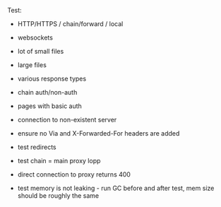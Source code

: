 

Test:

- HTTP/HTTPS / chain/forward / local
- websockets
- lot of small files
- large files
- various response types
- chain auth/non-auth
- pages with basic auth
- connection to non-existent server
- ensure no Via and X-Forwarded-For headers are added
- test redirects

- test chain = main proxy lopp

- direct connection to proxy returns 400

- test memory is not leaking - run GC before and after test, mem size should be roughly the same